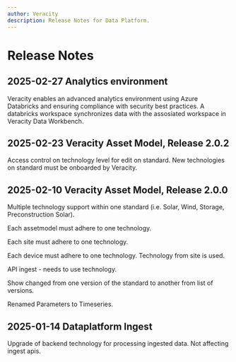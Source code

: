 ```yaml
---
author: Veracity
description: Release Notes for Data Platform.
---
```


# Release Notes

## 2025-02-27 Analytics environment
Veracity enables an advanced analytics environment using Azure Databricks and ensuring compliance with security best practices. A databricks workspace synchronizes data with the assosiated workspace in Veracity Data Workbench.

## 2025-02-23 Veracity Asset Model, Release 2.0.2
Access control on technology level for edit on standard.
New technologies on standard must be onboarded by Veracity.

## 2025-02-10 Veracity Asset Model, Release 2.0.0

Multiple technology support within one standard (i.e. Solar, Wind, Storage, Preconstruction Solar).

Each assetmodel must adhere to one technology.

Each site must adhere to one technology.

Each device must adhere to one technology. Technology from site is used.

API ingest - needs to use technology.

Show changed from one version of the standard to another from list of versions.

Renamed Parameters to Timeseries.


## 2025-01-14 Dataplatform Ingest

Upgrade of backend technology for processing ingested data. Not affecting ingest apis.
